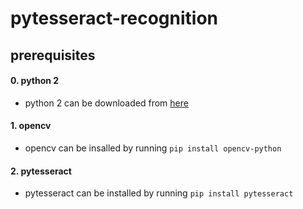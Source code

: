 # pytesseract-recognition

## prerequisites

#### 0. python 2
  * python 2 can be downloaded from [here](python.org/downloads)
#### 1. opencv
  * opencv can be insalled by running `pip install opencv-python`
#### 2. pytesseract
  * pytesseract can be installed by running `pip install pytesseract`

